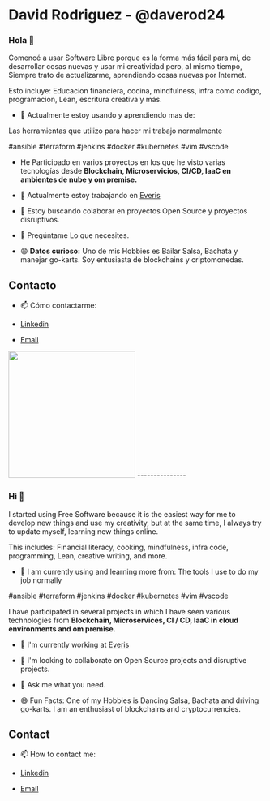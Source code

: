 # David Rodriguez  - @daverod24

### Hola 👋

Comencé a usar Software Libre porque es la forma más fácil para mí, de desarrollar
cosas nuevas y usar mi creatividad pero, al mismo tiempo, Siempre trato de
actualizarme, aprendiendo cosas nuevas por Internet.

Esto incluye: Educacion financiera, cocina, mindfulness, infra como codigo, programacion, Lean, escritura
creativa y más.

- 🔭 Actualmente estoy usando y aprendiendo mas de:

Las herramientas que utilizo para hacer mi trabajo normalmente

#ansible #terraform #jenkins #docker #kubernetes #vim #vscode


- He Participado en varios proyectos en los que he visto varias tecnologías desde
**Blockchain, Microservicios, CI/CD, IaaC en ambientes de nube y om premise.**

- 🚀 Actualmente estoy trabajando en [Everis](https://www.everis.com/peru/es/home-peru)

- 👯  Estoy buscando colaborar en proyectos Open Source y proyectos disruptivos.

- 💭 Pregúntame Lo que necesites.


- 😄 **Datos curioso:**
Uno de mis Hobbies es Bailar Salsa, Bachata y manejar go-karts. Soy entusiasta
de blockchains y criptomonedas.

## Contacto

- 📫 Cómo contactarme:

- [Linkedin](https://www.linkedin.com/in/david-rodriguez-la-riva/)
- [Email](davidrodriguez24@gmail.com)

<img src="https://media.giphy.com/media/vzO0Vc8b2VBLi/giphy.gif" width="250" height="250"/>
---------------

### Hi 👋

I started using Free Software because it is the easiest way for me to develop new things and use my creativity, but at the same time, I always try to update myself, learning new things online.

This includes: Financial literacy, cooking, mindfulness, infra code, programming, Lean, creative writing, and more.

- 🔭 I am currently using and learning more from:
The tools I use to do my job normally

#ansible #terraform #jenkins #docker #kubernetes #vim #vscode

I have participated in several projects in which I have seen various technologies from **Blockchain, Microservices, CI / CD, IaaC in cloud environments and om premise.**

- 🚀 I'm currently working at [Everis](https://www.everis.com/peru/es/home-peru)

- 👯 I'm looking to collaborate on Open Source projects and disruptive projects.

- 💭 Ask me what you need.

- 😄 Fun Facts: One of my Hobbies is Dancing Salsa, Bachata and driving go-karts. I am an enthusiast of blockchains and cryptocurrencies.

## Contact

- 📫 How to contact me:

- [Linkedin](https://www.linkedin.com/in/david-rodriguez-la-riva/)
- [Email](davidrodriguez24@gmail.com)

